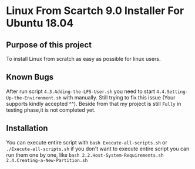 # Linux From Scartch 9.0 Installer For Ubuntu 18.04

## Purpose of this project

To install Linux from scratch as easy as possible for linux users.

## Known Bugs

After run script `4.3.Adding-the-LFS-User.sh` you need to start `4.4.Setting-Up-the-Environment.sh` with manually.
Still trying to fix this issue (Your supports kindly accepted ^^).
Beside from that my project is still `Fully` in testing phase,it is not completed yet.

## Installation

You can execute entire script with `bash Execute-all-scripts.sh` or `./Execute-all-scripts.sh`
if you don't want to execute entire script you can run them one by one, like `bash 2.2.Host-System-Requirements.sh` `2.4.Creating-a-New-Partition.sh`